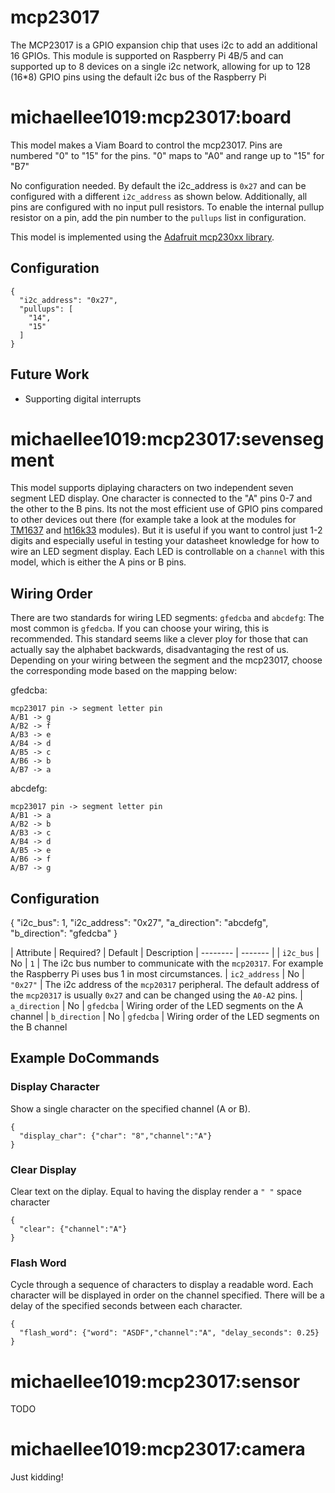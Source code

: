 # mcp23017
The MCP23017 is a GPIO expansion chip that uses i2c to add an additional 16 GPIOs. This module is supported on Raspberry Pi 4B/5 and can supported up to 8 devices on a single i2c network, allowing for up to 128 (16*8) GPIO pins using the default i2c bus of the Raspberry Pi


# michaellee1019:mcp23017:board
This model makes a Viam Board to control the mcp23017. Pins are numbered "0" to "15" for the pins. "0" maps to "A0" and range up to "15" for "B7"

No configuration needed. By default the i2c_address is `0x27` and can be configured with a different `i2c_address` as shown below. Additionally, all pins are configured with no input pull resistors. To enable the internal pullup resistor on a pin, add the pin number to the `pullups` list in configuration.

This model is implemented using the [Adafruit mcp230xx library](https://docs.circuitpython.org/projects/mcp230xx/en/latest/index.html).

## Configuration
```
{
  "i2c_address": "0x27",
  "pullups": [
    "14",
    "15"
  ]
}
```

## Future Work
- Supporting digital interrupts

# michaellee1019:mcp23017:sevensegment
This model supports diplaying characters on two independent seven segment LED display. One character is connected to the "A" pins 0-7 and the other to the B pins. Its not the most efficient use of GPIO pins compared to other devices out there (for example take a look at the modules for [TM1637]() and [ht16k33](https://github.com/michaellee1019/ht16k33) modules). But it is useful if you want to control just 1-2 digits and especially useful in testing your datasheet knowledge for how to wire an LED segment display. Each LED is controllable on a `channel` with this model, which is either the A pins or B pins.

## Wiring Order
There are two standards for wiring LED segments: `gfedcba` and `abcdefg`: The most common is `gfedcba`. If you can choose your wiring, this is recommended. This standard seems like a clever ploy for those that can actually say the alphabet backwards, disadvantaging the rest of us. Depending on your wiring between the segment and the mcp23017, choose the corresponding mode based on the mapping below:

gfedcba:
```
mcp23017 pin -> segment letter pin
A/B1 -> g
A/B2 -> f
A/B3 -> e
A/B4 -> d
A/B5 -> c
A/B6 -> b
A/B7 -> a
```

abcdefg:
```
mcp23017 pin -> segment letter pin
A/B1 -> a
A/B2 -> b
A/B3 -> c
A/B4 -> d
A/B5 -> e
A/B6 -> f
A/B7 -> g
```

## Configuration
{
  "i2c_bus": 1,
  "i2c_address": "0x27",
  "a_direction": "abcdefg",
  "b_direction": "gfedcba"
}

| Attribute     | Required? | Default   | Description
| --------      | -------   |
| `i2c_bus`     | No        | `1`       | The i2c bus number to communicate with the `mcp20317`. For example the Raspberry Pi uses bus 1 in most circumstances.
| `ic2_address` | No        | `"0x27"`  | The i2c address of the `mcp20317` peripheral. The default address of the `mcp20317` is usually `0x27` and can be changed using the `A0-A2` pins.
| `a_direction` | No        | `gfedcba` | Wiring order of the LED segments on the A channel
| `b_direction` | No        | `gfedcba` | Wiring order of the LED segments on the B channel

## Example DoCommands

### Display Character
Show a single character on the specified channel (A or B).
```
{
  "display_char": {"char": "8","channel":"A"}
}
```

### Clear Display
Clear text on the diplay. Equal to having the display render a `" "` space character
```
{
  "clear": {"channel":"A"}
}
```

### Flash Word
Cycle through a sequence of characters to display a readable word. Each character will be displayed in order on the channel specified. There will be a delay of the specified seconds between each character.
```
{
  "flash_word": {"word": "ASDF","channel":"A", "delay_seconds": 0.25}
}
```

# michaellee1019:mcp23017:sensor
TODO

# michaellee1019:mcp23017:camera
Just kidding!